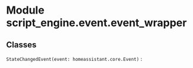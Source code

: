 Module script_engine.event.event_wrapper
========================================

Classes
-------

`StateChangedEvent(event: homeassistant.core.Event)`
: